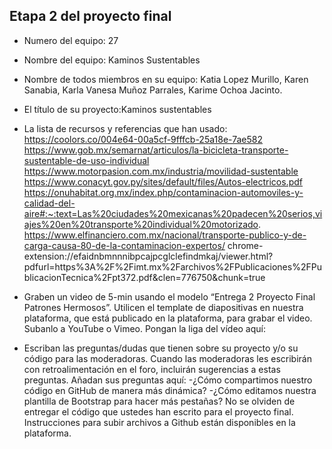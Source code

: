 ## Etapa 2 del proyecto final

- Numero del equipo: 27
- Nombre del equipo: Kaminos Sustentables
- Nombre de todos miembros en su equipo: Katia Lopez Murillo, Karen Sanabia, Karla Vanesa Muñoz Parrales, Karime Ochoa Jacinto.
- El título de su proyecto:Kaminos sustentables
- La lista de recursos y referencias que han usado: 
https://coolors.co/004e64-00a5cf-9fffcb-25a18e-7ae582
https://www.gob.mx/semarnat/articulos/la-bicicleta-transporte-sustentable-de-uso-individual
https://www.motorpasion.com.mx/industria/movilidad-sustentable
https://www.conacyt.gov.py/sites/default/files/Autos-electricos.pdf
https://onuhabitat.org.mx/index.php/contaminacion-automoviles-y-calidad-del-aire#:~:text=Las%20ciudades%20mexicanas%20padecen%20serios,viajes%20en%20transporte%20individual%20motorizado.
https://www.elfinanciero.com.mx/nacional/transporte-publico-y-de-carga-causa-80-de-la-contaminacion-expertos/
chrome-extension://efaidnbmnnnibpcajpcglclefindmkaj/viewer.html?pdfurl=https%3A%2F%2Fimt.mx%2Farchivos%2FPublicaciones%2FPublicacionTecnica%2Fpt372.pdf&clen=776750&chunk=true

- Graben un video de 5-min usando el modelo “Entrega 2 Proyecto Final Patrones Hermosos”. Utilicen el template de diapositivas en nuestra plataforma, que está publicado en la plataforma, para grabar el video. Subanlo a YouTube o Vimeo. Pongan la liga del vídeo aquí: 
- Escriban las preguntas/dudas que tienen sobre su proyecto y/o su código para las moderadoras. Cuando las moderadoras les escribirán con retroalimentación en el foro, incluirán sugerencias a estas preguntas. Añadan sus preguntas aquí:
-¿Cómo compartimos nuestro código en GitHub de manera más dinámica?
-¿Cómo editamos nuestra plantilla de Bootstrap para hacer más pestañas?
No se olviden de entregar el código que ustedes han escrito para el proyecto final. Instrucciones para subir archivos a Github están disponibles en la plataforma.
